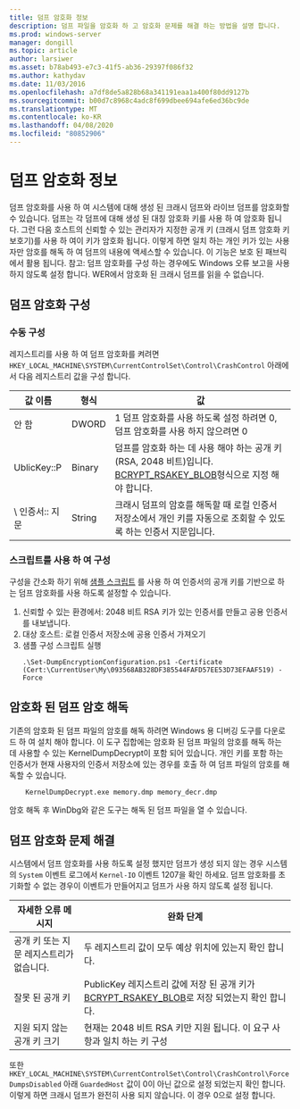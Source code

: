 ```yaml
---
title: 덤프 암호화 정보
description: 덤프 파일을 암호화 하 고 암호화 문제를 해결 하는 방법을 설명 합니다.
ms.prod: windows-server
manager: dongill
ms.topic: article
author: larsiwer
ms.asset: b78ab493-e7c3-41f5-ab36-29397f086f32
ms.author: kathydav
ms.date: 11/03/2016
ms.openlocfilehash: a7df8de5a828b68a341191eaa1a400f80dd9127b
ms.sourcegitcommit: b00d7c8968c4adc8f699dbee694afe6ed36bc9de
ms.translationtype: MT
ms.contentlocale: ko-KR
ms.lasthandoff: 04/08/2020
ms.locfileid: "80852906"
---
```

# <a name="about-dump-encryption"></a>덤프 암호화 정보
덤프 암호화를 사용 하 여 시스템에 대해 생성 된 크래시 덤프와 라이브 덤프를 암호화할 수 있습니다. 덤프는 각 덤프에 대해 생성 된 대칭 암호화 키를 사용 하 여 암호화 됩니다. 그런 다음 호스트의 신뢰할 수 있는 관리자가 지정한 공개 키 (크래시 덤프 암호화 키 보호기)를 사용 하 여이 키가 암호화 됩니다. 이렇게 하면 일치 하는 개인 키가 있는 사용자만 암호를 해독 하 여 덤프의 내용에 액세스할 수 있습니다. 이 기능은 보호 된 패브릭에서 활용 됩니다.
참고: 덤프 암호화를 구성 하는 경우에도 Windows 오류 보고을 사용 하지 않도록 설정 합니다. WER에서 암호화 된 크래시 덤프를 읽을 수 없습니다.

## <a name="configuring-dump-encryption"></a>덤프 암호화 구성
### <a name="manual-configuration"></a>수동 구성
레지스트리를 사용 하 여 덤프 암호화를 켜려면 `HKEY_LOCAL_MACHINE\SYSTEM\CurrentControlSet\Control\CrashControl` 아래에서 다음 레지스트리 값을 구성 합니다.

| 값 이름 | 형식 | 값 |
| ---------- | ---- | ----- |
| 안 함 | DWORD | 1 덤프 암호화를 사용 하도록 설정 하려면 0, 덤프 암호화를 사용 하지 않으려면 0 |
| UblicKey::P | Binary | 덤프를 암호화 하는 데 사용 해야 하는 공개 키 (RSA, 2048 비트)입니다. [BCRYPT_RSAKEY_BLOB](https://msdn.microsoft.com/library/windows/desktop/aa375531(v=vs.85).aspx)형식으로 지정 해야 합니다. |
| \ 인증서:: 지문 | String | 크래시 덤프의 암호를 해독할 때 로컬 인증서 저장소에서 개인 키를 자동으로 조회할 수 있도록 하는 인증서 지문입니다. |


### <a name="configuration-using-script"></a>스크립트를 사용 하 여 구성
구성을 간소화 하기 위해 [샘플 스크립트](https://github.com/Microsoft/Virtualization-Documentation/tree/live/hyperv-tools/DumpEncryption) 를 사용 하 여 인증서의 공개 키를 기반으로 하는 덤프 암호화를 사용 하도록 설정할 수 있습니다.

1. 신뢰할 수 있는 환경에서: 2048 비트 RSA 키가 있는 인증서를 만들고 공용 인증서를 내보냅니다.
2. 대상 호스트: 로컬 인증서 저장소에 공용 인증서 가져오기
3. 샘플 구성 스크립트 실행 
    ```
    .\Set-DumpEncryptionConfiguration.ps1 -Certificate (Cert:\CurrentUser\My\093568AB328DF385544FAFD57EE53D73EFAAF519) -Force
    ```

## <a name="decrypting-encrypted-dumps"></a>암호화 된 덤프 암호 해독
기존의 암호화 된 덤프 파일의 암호를 해독 하려면 Windows 용 디버깅 도구를 다운로드 하 여 설치 해야 합니다. 이 도구 집합에는 암호화 된 덤프 파일의 암호를 해독 하는 데 사용할 수 있는 KernelDumpDecrypt이 포함 되어 있습니다.
개인 키를 포함 하는 인증서가 현재 사용자의 인증서 저장소에 있는 경우를 호출 하 여 덤프 파일의 암호를 해독할 수 있습니다.

```
    KernelDumpDecrypt.exe memory.dmp memory_decr.dmp
```
암호 해독 후 WinDbg와 같은 도구는 해독 된 덤프 파일을 열 수 있습니다.

## <a name="troubleshooting-dump-encryption"></a>덤프 암호화 문제 해결
시스템에서 덤프 암호화를 사용 하도록 설정 했지만 덤프가 생성 되지 않는 경우 시스템의 `System` 이벤트 로그에서 `Kernel-IO` 이벤트 1207을 확인 하세요. 덤프 암호화를 초기화할 수 없는 경우이 이벤트가 만들어지고 덤프가 사용 하지 않도록 설정 됩니다.

| 자세한 오류 메시지 | 완화 단계 |
| ---------------------- | ----------------- |
| 공개 키 또는 지문 레지스트리가 없습니다. | 두 레지스트리 값이 모두 예상 위치에 있는지 확인 합니다. |
| 잘못 된 공개 키 | PublicKey 레지스트리 값에 저장 된 공개 키가 [BCRYPT_RSAKEY_BLOB](https://msdn.microsoft.com/library/windows/desktop/aa375531(v=vs.85).aspx)로 저장 되었는지 확인 합니다. |
| 지원 되지 않는 공개 키 크기 | 현재는 2048 비트 RSA 키만 지원 됩니다. 이 요구 사항과 일치 하는 키 구성 |

또한 `HKEY_LOCAL_MACHINE\SYSTEM\CurrentControlSet\Control\CrashControl\ForceDumpsDisabled` 아래 `GuardedHost` 값이 0이 아닌 값으로 설정 되었는지 확인 합니다. 이렇게 하면 크래시 덤프가 완전히 사용 되지 않습니다. 이 경우 0으로 설정 합니다.
